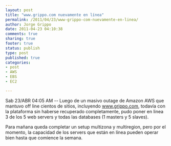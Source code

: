 ```yaml
--- 
layout: post
title: "www.grippo.com nuevamente en línea"
permalink: /2011/04/23/www-grippo-com-nuevamente-en-linea/
author: Jorge Grippo
date: 2011-04-23 04:10:38
comments: true
sharing: true
footer: true
status: publish
type: post
published: true
categories: 
- post
- AWS
- EBS
- EC2

---
```

<!-- 192 -->
Sab 23/ABR 04:05 AM -- Luego de un masivo outage de Amazon AWS que mantuvo off line cientos de sitios, incluyendo www.grippo.com, todavía con la plataforma sin haberse recuperado completamente, pudo poner en linea 3 de los 5 web servers y todas las databases (1 masters y 5 slaves). 

Para mañana queda completar un setup multizona y multiregion, pero por el momento, la capacidad de los servers que están en línea pueden operar bien hasta que comience la semana.


